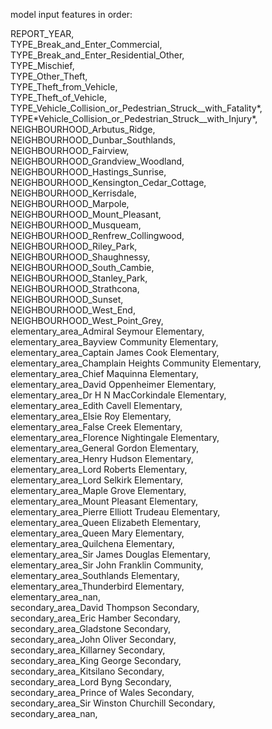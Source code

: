 model input features in order:

REPORT_YEAR,<br />
TYPE_Break_and_Enter_Commercial,<br />
TYPE_Break_and_Enter_Residential_Other,<br />
TYPE_Mischief,<br />
TYPE_Other_Theft,<br />
TYPE_Theft_from_Vehicle,<br />
TYPE_Theft_of_Vehicle,<br />
TYPE_Vehicle_Collision_or_Pedestrian_Struck\_\_with_Fatality*,<br />
TYPE*Vehicle_Collision_or_Pedestrian_Struck\_\_with_Injury\*,<br />
NEIGHBOURHOOD_Arbutus_Ridge,<br />
NEIGHBOURHOOD_Dunbar_Southlands,<br />
NEIGHBOURHOOD_Fairview,<br />
NEIGHBOURHOOD_Grandview_Woodland,<br />
NEIGHBOURHOOD_Hastings_Sunrise,<br />
NEIGHBOURHOOD_Kensington_Cedar_Cottage,<br />
NEIGHBOURHOOD_Kerrisdale,<br />
NEIGHBOURHOOD_Marpole,<br />
NEIGHBOURHOOD_Mount_Pleasant,<br />
NEIGHBOURHOOD_Musqueam,<br />
NEIGHBOURHOOD_Renfrew_Collingwood,<br />
NEIGHBOURHOOD_Riley_Park,<br />
NEIGHBOURHOOD_Shaughnessy,<br />
NEIGHBOURHOOD_South_Cambie,<br />
NEIGHBOURHOOD_Stanley_Park,<br />
NEIGHBOURHOOD_Strathcona,<br />
NEIGHBOURHOOD_Sunset,<br />
NEIGHBOURHOOD_West_End,<br />
NEIGHBOURHOOD_West_Point_Grey,<br />
elementary_area_Admiral Seymour Elementary,<br />
elementary_area_Bayview Community Elementary,<br />
elementary_area_Captain James Cook Elementary,<br />
elementary_area_Champlain Heights Community Elementary,<br />
elementary_area_Chief Maquinna Elementary,<br />
elementary_area_David Oppenheimer Elementary,<br />
elementary_area_Dr H N MacCorkindale Elementary,<br />
elementary_area_Edith Cavell Elementary,<br />
elementary_area_Elsie Roy Elementary,<br />
elementary_area_False Creek Elementary,<br />
elementary_area_Florence Nightingale Elementary,<br />
elementary_area_General Gordon Elementary,<br />
elementary_area_Henry Hudson Elementary,<br />
elementary_area_Lord Roberts Elementary,<br />
elementary_area_Lord Selkirk Elementary,<br />
elementary_area_Maple Grove Elementary,<br />
elementary_area_Mount Pleasant Elementary,<br />
elementary_area_Pierre Elliott Trudeau Elementary,<br />
elementary_area_Queen Elizabeth Elementary,<br />
elementary_area_Queen Mary Elementary,<br />
elementary_area_Quilchena Elementary,<br />
elementary_area_Sir James Douglas Elementary,<br />
elementary_area_Sir John Franklin Community,<br />
elementary_area_Southlands Elementary,<br />
elementary_area_Thunderbird Elementary,<br />
elementary_area_nan,<br />
secondary_area_David Thompson Secondary,<br />
secondary_area_Eric Hamber Secondary,<br />
secondary_area_Gladstone Secondary,<br />
secondary_area_John Oliver Secondary,<br />
secondary_area_Killarney Secondary,<br />
secondary_area_King George Secondary,<br />
secondary_area_Kitsilano Secondary,<br />
secondary_area_Lord Byng Secondary,<br />
secondary_area_Prince of Wales Secondary,<br />
secondary_area_Sir Winston Churchill Secondary,<br />
secondary_area_nan,<br />
